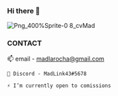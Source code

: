 ### Hi there 👋
          
   ![Png_400%Sprite-0 8_cvMad](https://user-images.githubusercontent.com/100350587/185409663-434a5c30-fc98-47c8-a600-24ff9bf0efe3.png)
   
 
### CONTACT
   📫
    email - madlarocha@gmail.com
  
    💬 Discord - MadLink43#5678
    
    ⚡ I’m currently open to comissions
   
<!--
**MADROCHA/MADROCHA** is a ✨ _special_ ✨ repository because its `README.md` (this file) appears on your GitHub profile.

Here are some ideas to get you started:

- 🔭 I’m currently working on ...
- 🌱 I’m currently learning ...
- 👯 I’m looking to collaborate on ...
- 🤔 I’m looking for help with ...
- 💬 Ask me about ...
- 📫 How to reach me: ...
- 😄 Pronouns: ...
- ⚡ Fun fact: ...
-->
